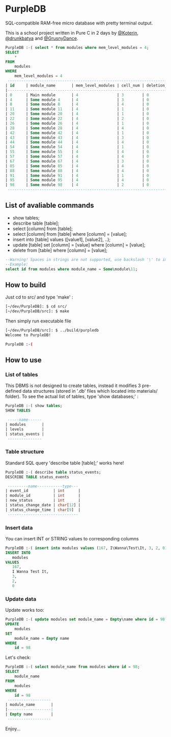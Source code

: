 # PurpleDB
SQL-compatible RAM-free micro database with pretty terminal output.

This is a school project written in Pure C in 2 days by [@Koterin](https://github.com/Koterin), [@drunkbatya](https://github.com/drunkbatya/) and [@GrusnyDance](https://github.com/GrusnyDance).

```sql
PurpleDB :-( select * from modules where mem_level_modules = 4;
SELECT
	*
FROM
	modules
WHERE
	mem_level_modules = 4
 ---------------------------------------------------------------------------
| id     | module_name       | mem_level_modules | cell_num | deletion_flag |
|---------------------------------------------------------------------------|
| 0      | Main module       | 4                 | 3        | 0             |
| 4      | Some module 4     | 4                 | 3        | 0             |
| 8      | Some module 8     | 4                 | 4        | 0             |
| 11     | Some module 11    | 4                 | 1        | 0             |
| 20     | Some module 20    | 4                 | 1        | 0             |
| 22     | Some module 22    | 4                 | 2        | 0             |
| 26     | Some module 26    | 4                 | 1        | 0             |
| 28     | Some module 28    | 4                 | 4        | 0             |
| 42     | Some module 42    | 4                 | 1        | 0             |
| 43     | Some module 43    | 4                 | 3        | 0             |
| 44     | Some module 44    | 4                 | 4        | 0             |
| 54     | Some module 54    | 4                 | 1        | 0             |
| 55     | Some module 55    | 4                 | 4        | 0             |
| 57     | Some module 57    | 4                 | 4        | 0             |
| 67     | Some module 67    | 4                 | 3        | 0             |
| 85     | Some module 85    | 4                 | 4        | 0             |
| 88     | Some module 88    | 4                 | 4        | 0             |
| 91     | Some module 91    | 4                 | 1        | 0             |
| 95     | Some module 95    | 4                 | 4        | 0             |
| 98     | Some module 98    | 4                 | 2        | 0             |
 ---------------------------------------------------------------------------
```
## List of avaliable commands
- show tables;
- describe table [table];
- select [column] from [table];
- select [column] from [table] where [column] = [value];
- insert into [table] values ([value1], [value2], ..);
- update [table] set [column] = [value] where [column] = [value];
- delete from [table] where [column] = [value];

```sql
--Warning! Spaces in strings are not supported, use backslash '\' to imitate them.
--Example:
select id from modules where module_name = Some\module\11;
```

## How to build
Just cd to src/ and type 'make' :
```bash
[~/dev/PurpleDB]: $ cd src/
[~/dev/PurpleDB/src]: $ make
```
Then simply run executable file
```bash
[~/dev/PurpleDB/src]: $ ../build/purpledb 
Welcome to PurpleDB!

PurpleDB :-( 
```

## How to use
### List of tables
This DBMS is not designed to create tables, instead it modifies 3 pre-defined data structures (stored in '.db' files which located into materials/ folder).
To see the actual list of tables, type 'show databases;' :
```sql
PurpleDB :-( show tables;
SHOW TABLES

 -----name------
| modules       |
| levels        |
| status_events |
 ---------------
 ```

### Table structure
Standard SQL query 'describe table [table];' works here!
```sql
PurpleDB :-( describe table status_events;
DESCRIBE TABLE status_events

 ---------name-----------type---
| event_id           | int      |
| module_id          | int      |
| new_status         | int      |
| status_change_date | char[12] |
| status_change_time | char[9]  |
 -------------------------------
 ```
 
 ### Insert data
 You can insert INT or STRING values to corresponding columns
 ```sql
 PurpleDB :-( insert into modules values (167, I\Wanna\Test\It, 3, 2, 0);
INSERT INTO
	modules
VALUES
	167,
	I Wanna Test It,
	3,
	2,
	0
```

### Update data
Update works too:
```sql
PurpleDB :-( update modules set module_name = Empty\name where id = 98;
UPDATE 
	modules
SET
	module_name = Empty name
WHERE
	id = 98
```

Let's check:
```sql
PurpleDB :-( select module_name from modules where id = 98;
SELECT
	module_name
FROM
	modules
WHERE
	id = 98
 -------------------
| module_name       |
|-------------------|
| Empty name        |
 -------------------
 ```
 Enjoy...
